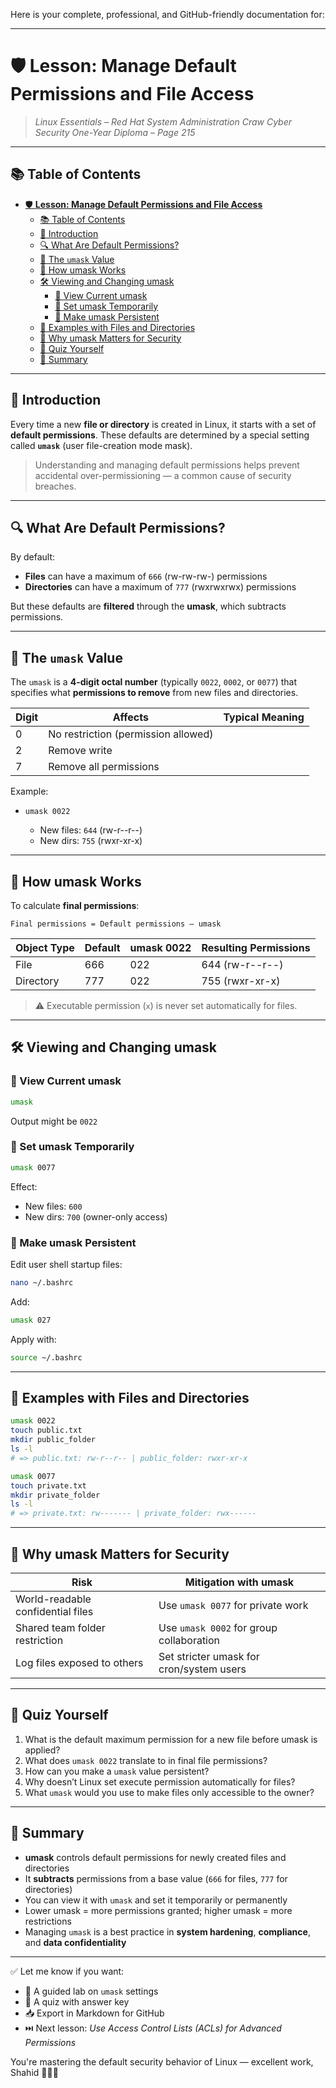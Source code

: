 Here is your complete, professional, and GitHub-friendly documentation for:

---

# 🛡️ **Lesson: Manage Default Permissions and File Access**

> *Linux Essentials – Red Hat System Administration*
> *Craw Cyber Security One-Year Diploma – Page 215*

---

## 📚 Table of Contents

- [🛡️ **Lesson: Manage Default Permissions and File Access**](#️-lesson-manage-default-permissions-and-file-access)
  - [📚 Table of Contents](#-table-of-contents)
  - [🎯 Introduction](#-introduction)
  - [🔍 What Are Default Permissions?](#-what-are-default-permissions)
  - [🧬 The `umask` Value](#-the-umask-value)
  - [📖 How umask Works](#-how-umask-works)
  - [🛠️ Viewing and Changing umask](#️-viewing-and-changing-umask)
    - [🔹 View Current umask](#-view-current-umask)
    - [🔹 Set umask Temporarily](#-set-umask-temporarily)
    - [🔹 Make umask Persistent](#-make-umask-persistent)
  - [📁 Examples with Files and Directories](#-examples-with-files-and-directories)
  - [🔐 Why umask Matters for Security](#-why-umask-matters-for-security)
  - [🧠 Quiz Yourself](#-quiz-yourself)
  - [📎 Summary](#-summary)

---

## 🎯 Introduction

Every time a new **file or directory** is created in Linux, it starts with a set of **default permissions**. These defaults are determined by a special setting called **`umask`** (user file-creation mode mask).

> Understanding and managing default permissions helps prevent accidental over-permissioning — a common cause of security breaches.

---

## 🔍 What Are Default Permissions?

By default:

* **Files** can have a maximum of `666` (rw-rw-rw-) permissions
* **Directories** can have a maximum of `777` (rwxrwxrwx) permissions

But these defaults are **filtered** through the **umask**, which subtracts permissions.

---

## 🧬 The `umask` Value

The `umask` is a **4-digit octal number** (typically `0022`, `0002`, or `0077`) that specifies what **permissions to remove** from new files and directories.

| Digit | Affects                             | Typical Meaning |
| ----- | ----------------------------------- | --------------- |
| 0     | No restriction (permission allowed) |                 |
| 2     | Remove write                        |                 |
| 7     | Remove all permissions              |                 |

Example:

* `umask 0022`

  * New files: `644` (rw-r--r--)
  * New dirs: `755` (rwxr-xr-x)

---

## 📖 How umask Works

To calculate **final permissions**:

```
Final permissions = Default permissions – umask
```

| Object Type | Default | umask 0022 | Resulting Permissions |
| ----------- | ------- | ---------- | --------------------- |
| File        | 666     | 022        | 644 (rw-r--r--)       |
| Directory   | 777     | 022        | 755 (rwxr-xr-x)       |

> ⚠️ Executable permission (`x`) is never set automatically for files.

---

## 🛠️ Viewing and Changing umask

### 🔹 View Current umask

```bash
umask
```

Output might be `0022`

### 🔹 Set umask Temporarily

```bash
umask 0077
```

Effect:

* New files: `600`
* New dirs: `700` (owner-only access)

### 🔹 Make umask Persistent

Edit user shell startup files:

```bash
nano ~/.bashrc
```

Add:

```bash
umask 027
```

Apply with:

```bash
source ~/.bashrc
```

---

## 📁 Examples with Files and Directories

```bash
umask 0022
touch public.txt
mkdir public_folder
ls -l
# => public.txt: rw-r--r-- | public_folder: rwxr-xr-x

umask 0077
touch private.txt
mkdir private_folder
ls -l
# => private.txt: rw------- | private_folder: rwx------
```

---

## 🔐 Why umask Matters for Security

| Risk                              | Mitigation with umask                    |
| --------------------------------- | ---------------------------------------- |
| World-readable confidential files | Use `umask 0077` for private work        |
| Shared team folder restriction    | Use `umask 0002` for group collaboration |
| Log files exposed to others       | Set stricter umask for cron/system users |

---

## 🧠 Quiz Yourself

1. What is the default maximum permission for a new file before umask is applied?
2. What does `umask 0022` translate to in final file permissions?
3. How can you make a `umask` value persistent?
4. Why doesn’t Linux set execute permission automatically for files?
5. What `umask` would you use to make files only accessible to the owner?

---

## 📎 Summary

* **umask** controls default permissions for newly created files and directories
* It **subtracts** permissions from a base value (`666` for files, `777` for directories)
* You can view it with `umask` and set it temporarily or permanently
* Lower umask = more permissions granted; higher umask = more restrictions
* Managing `umask` is a best practice in **system hardening**, **compliance**, and **data confidentiality**

---

✅ Let me know if you want:

* 🧪 A guided lab on `umask` settings
* 🧠 A quiz with answer key
* 📥 Export in Markdown for GitHub
* ⏭️ Next lesson: *Use Access Control Lists (ACLs) for Advanced Permissions*

You're mastering the default security behavior of Linux — excellent work, Shahid 🔐🧑‍💻
